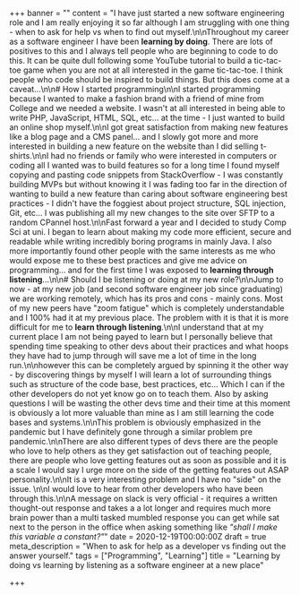 +++
banner = ""
content = "I have just started a new software engineering role and I am really enjoying it so far although I am struggling with one thing - when to ask for help vs when to find out myself.\n\nThroughout my career as a software engineer I have been **learning by doing**. There are lots of positives to this and I always tell people who are beginning to code to do this. It can be quite dull following some YouTube tutorial to build a tic-tac-toe game when you are not at all interested in the game tic-tac-toe. I think people who code should be inspired to build things. But this does come at a caveat...\n\n# How I started programming\n\nI started programming because I wanted to make a fashion brand with a friend of mine from College and we needed a website. I wasn't at all interested in being able to write PHP, JavaScript, HTML, SQL, etc... at the time - I just wanted to build an online shop myself.\n\nI got great satisfaction from making new features like a blog page and a CMS panel... and I slowly got more and more interested in building a new feature on the website than I did selling t-shirts.\n\nI had no friends or family who were interested in computers or coding all I wanted was to build features so for a long time I found myself copying and pasting code snippets from StackOverflow -  I was constantly building MVPs but without knowing it I was fading too far in the direction of wanting to build a new feature than caring about software engineering best practices - I didn't have the foggiest about project structure, SQL injection, Git, etc... I was publishing all my new changes to the site over SFTP to a random CPannel host.\n\nFast forward a year and I decided to study Comp Sci at uni. I began to learn about making my code more efficient, secure and readable while writing incredibly boring programs in mainly Java. I also more importantly found other people with the same interests as me who would expose me to these best practices and give me advice on programming... and for the first time I was exposed to **learning through listening**...\n\n# Should I be listening or doing at my new role?\n\nJump to now - at my new job (and second software engineer job since graduating) we are working remotely,  which has its pros and cons - mainly cons. Most of my new peers have \"zoom fatigue\" which is completely understandable and I 100% had it at my previous place. The problem with it is that it is more difficult for me to **learn through listening**.\n\nI understand that at my current place I am not being payed to learn but I personally believe that spending time speaking to other devs about their practices and what hoops they have had to jump through will save me a lot of time in the long run.\n\nhowever this can be completely argued by spinning it the other way - by discovering things by myself I will learn a lot of surrounding things such as structure of the code base,  best practices, etc... Which I can if the other developers do not yet know go on to teach them. Also by asking questions I will be wasting the other devs time and their time at this moment is obviously a lot more valuable than mine as I am still learning the code bases and systems.\n\nThis problem is obviously emphasized in the pandemic but I have definitely gone through a similar problem pre pandemic.\n\nThere are also different types of devs there are the people who love to help others as they get satisfaction out of teaching people, there are people who love getting features out as soon as possible and it is a scale I would say I urge more on the side of the getting features out ASAP personality.\n\nIt is a very interesting problem and I have no \"side\" on the issue. \n\nI would love to hear from other developers who have been through this.\n\nA message on slack is very official - it requires a written thought-out response and takes a a lot longer and requires much more brain power than a multi tasked mumbled response you can get while sat next to the person in the office when asking something like _\"shall I make this variable a constant?\"_"
date = 2020-12-19T00:00:00Z
draft = true
meta_description = "When to ask for help as a developer vs finding out the answer yourself."
tags = ["Programming", "Learning"]
title = "Learning by doing vs learning by listening as a software engineer at a new place"

+++

